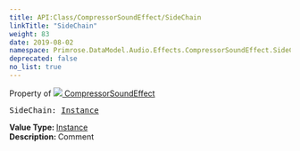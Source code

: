```yaml
---
title: API:Class/CompressorSoundEffect/SideChain
linkTitle: "SideChain"
weight: 83
date: 2019-08-02
namespace: Primrose.DataModel.Audio.Effects.CompressorSoundEffect.SideChain
deprecated: false
no_list: true
---
```

Property of <a href="/docs/api-reference/Class/CompressorSoundEffect"><img src="/icons/silk/soundwave.png"/>&nbsp;CompressorSoundEffect</a>
<pre class="method-declaration">
SideChain: <a class="type" href="/docs/api-reference/Class/Instance">Instance</a></pre>
<b>Value Type: </b>
<a class="type" href="/docs/api-reference/Class/Instance">Instance</a>
<br/>
<b>Description: </b>
Comment

